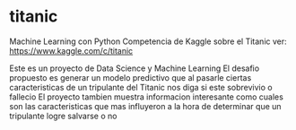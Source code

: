 # titanic
Machine Learning con Python 
Competencia de Kaggle sobre el Titanic 
ver: https://www.kaggle.com/c/titanic

Este es un proyecto de Data Science y Machine Learning
El desafio propuesto es generar un modelo predictivo
que al pasarle ciertas caracteristicas de un tripulante del Titanic
nos diga si este sobrevivio o fallecio
El proyecto tambien muestra informacion interesante como cuales
son las caracteristicas que mas influyeron a la hora de determinar
que un tripulante logre salvarse o no
